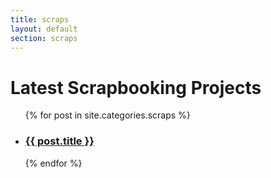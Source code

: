 ```yaml
---
title: scraps
layout: default
section: scraps
---
```


# Latest Scrapbooking Projects

<ul id="posts">
{% for post in site.categories.scraps %}
  <li>
    <h3><a href="{{ post.url }}"> {{ post.title }} </a></h3>
  </li>
{% endfor %}
</ol>

